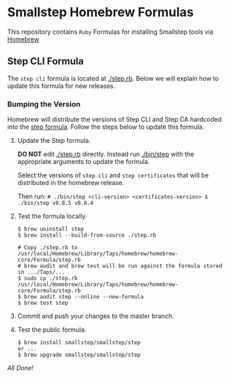 # Smallstep Homebrew Formulas

This repository contains `Ruby` Formulas for installing Smallstep tools via
[Homebrew](https://brew.sh/)

## Step CLI Formula

The `step cli` formula is located at [./step.rb](./step.rb). Below we will
explain how to update this formula for new releases.

### Bumping the Version

Homebrew will distribute the versions of Step CLI and Step CA hardcoded into the
[step formula](./step.rb). Follow the steps below to update this formula.

1. Update the Step formula.

    **DO NOT** edit [./step.rb](./step.rb) directly. Instead run [./bin/step](./bin/step)
    with the appropriate arguments to update the formula.

    Select the versions of `step cli` and `step certificates` that will be
    distributed in the homebrew release.

    Then run:
        ```
        # ./bin/step <cli-version> <certificates-version>
        $ ./bin/step v0.8.5 v0.8.4
        ```

2. Test the formula locally.

    ```
    $ brew uninstall step
    $ brew install --build-from-source ./step.rb

    # Copy ./step.rb to /usr/local/Homebrew/Library/Taps/homebrew/homebrew-core/Formula/step.rb
    # brew audit and brew test will be run against the formula stored in .../Taps/...
    $ sudo cp ./step.rb /usr/local/Homebrew/Library/Taps/homebrew/homebrew-core/Formula/step.rb
    $ brew audit step --online --new-formula
    $ brew test step
    ```

3. Commit and push your changes to the master branch.

4. Test the public formula.

    ```
    $ brew install smallstep/smallstep/step
    or ...
    $ brew upgrade smallstep/smallstep/step
    ```

*All Done!*
